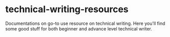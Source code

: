 # technical-writing-resources
Documentations on go-to use resource on technical writing.
Here you'll find some good stuff for both beginner and advance level technical writer.
